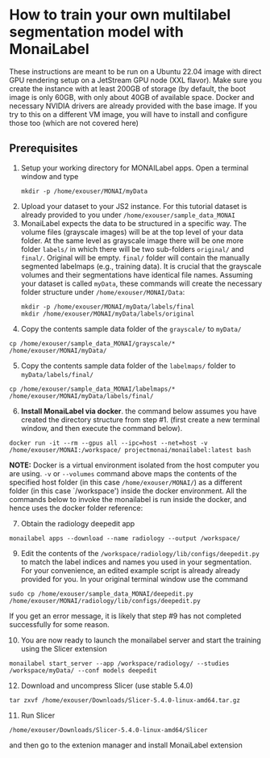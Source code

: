 # How to train your own multilabel segmentation model with MonaiLabel

These instructions are meant to be run on a Ubuntu 22.04 image with direct GPU rendering setup on a JetStream GPU node (XXL flavor). Make sure you create the instance with at least 200GB of storage (by default, the boot image is only 60GB, with only about 40GB of available space. Docker and necessary NVIDIA drivers are already provided with the base image. If you try to this on a different VM image, you will have to install and configure those too (which are not covered here)

## Prerequisites
1. Setup your working directory for MONAILabel apps. 
   Open a terminal window and type
   ```
   mkdir -p /home/exouser/MONAI/myData
   ```
2. Upload your dataset to your JS2 instance. For this tutorial dataset is already provided to you under
   `/home/exouser/sample_data_MONAI`
3. MonaiLabel expects the data to be structured in a specific way. The volume files (grayscale images) will be at the top level of your data folder. At the same level as grayscale image there will be one more folder `labels/` in which there will be two sub-folders `original/` and `final/`. Original will be empty. `final/` folder will contain the manually segmented labelmaps (e.g., training data). It is crucial that the grayscale volumes and their segmentations have identical file names. Assuming your dataset is called ```myData```, these commands will create the necessary folder structure under `/home/exouser/MONAI/Data`:
   ```
   mkdir -p /home/exouser/MONAI/myData/labels/final
   mkdir /home/exouser/MONAI/myData/labels/original
   ```
4. Copy the contents sample data folder of the `grayscale/` to `myData/`
```
cp /home/exouser/sample_data_MONAI/grayscale/* /home/exouser/MONAI/myData/
```
5. Copy the contents sample data folder of the `labelmaps/` folder to `myData/labels/final/`
```
cp /home/exouser/sample_data_MONAI/labelmaps/* /home/exouser/MONAI/myData/labels/final/
```

6. **Install MonaiLabel via docker**. the command below assumes you have created the directory structure from step #1. (first create a new terminal window, and then execute the command below). 

```
docker run -it --rm --gpus all --ipc=host --net=host -v /home/exouser/MONAI:/workspace/ projectmonai/monailabel:latest bash
```
**NOTE:** Docker is a virtual environment isolated from the host computer you are using. `-v` or `--volumes` command above maps the contents of the specified host folder (in this case `/home/exouser/MONAI/`) as a different folder (in this case `/workspace') inside the docker environment. All the commands below to invoke the monailabel is run inside the docker, and hence uses the docker folder reference:

7. Obtain the radiology deepedit app
```
monailabel apps --download --name radiology --output /workspace/
```
9. Edit the contents of the `/workspace/radiology/lib/configs/deepedit.py` to match the label indices and names you used in your segmentation. For your convenience, an edited example script is already already provided for you. In your original terminal window use the command
```
sudo cp /home/exouser/sample_data_MONAI/deepedit.py /home/exouser/MONAI/radiology/lib/configs/deepedit.py
```

If you get an error message, it is likely that step #9 has not completed successfully for some reason.
 
10. You are now ready to launch the monailabel server and start the training using the Slicer extension
```
monailabel start_server --app /workspace/radiology/ --studies /workspace/myData/ --conf models deepedit
```

12. Download and uncompress Slicer (use stable 5.4.0)
```
tar zxvf /home/exouser/Downloads/Slicer-5.4.0-linux-amd64.tar.gz
```
11. Run Slicer
```
/home/exouser/Downloads/Slicer-5.4.0-linux-amd64/Slicer
```
and then go to the extenion manager and install MonaiLabel extension 

